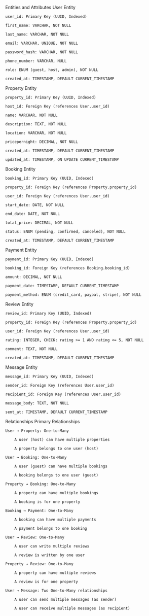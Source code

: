Entities and Attributes
User Entity

    user_id: Primary Key (UUID, Indexed)

    first_name: VARCHAR, NOT NULL

    last_name: VARCHAR, NOT NULL

    email: VARCHAR, UNIQUE, NOT NULL

    password_hash: VARCHAR, NOT NULL

    phone_number: VARCHAR, NULL

    role: ENUM (guest, host, admin), NOT NULL

    created_at: TIMESTAMP, DEFAULT CURRENT_TIMESTAMP

Property Entity

    property_id: Primary Key (UUID, Indexed)

    host_id: Foreign Key (references User.user_id)

    name: VARCHAR, NOT NULL

    description: TEXT, NOT NULL

    location: VARCHAR, NOT NULL

    pricepernight: DECIMAL, NOT NULL

    created_at: TIMESTAMP, DEFAULT CURRENT_TIMESTAMP

    updated_at: TIMESTAMP, ON UPDATE CURRENT_TIMESTAMP

Booking Entity

    booking_id: Primary Key (UUID, Indexed)

    property_id: Foreign Key (references Property.property_id)

    user_id: Foreign Key (references User.user_id)

    start_date: DATE, NOT NULL

    end_date: DATE, NOT NULL

    total_price: DECIMAL, NOT NULL

    status: ENUM (pending, confirmed, canceled), NOT NULL

    created_at: TIMESTAMP, DEFAULT CURRENT_TIMESTAMP

Payment Entity

    payment_id: Primary Key (UUID, Indexed)

    booking_id: Foreign Key (references Booking.booking_id)

    amount: DECIMAL, NOT NULL

    payment_date: TIMESTAMP, DEFAULT CURRENT_TIMESTAMP

    payment_method: ENUM (credit_card, paypal, stripe), NOT NULL

Review Entity

    review_id: Primary Key (UUID, Indexed)

    property_id: Foreign Key (references Property.property_id)

    user_id: Foreign Key (references User.user_id)

    rating: INTEGER, CHECK: rating >= 1 AND rating <= 5, NOT NULL

    comment: TEXT, NOT NULL

    created_at: TIMESTAMP, DEFAULT CURRENT_TIMESTAMP

Message Entity

    message_id: Primary Key (UUID, Indexed)

    sender_id: Foreign Key (references User.user_id)

    recipient_id: Foreign Key (references User.user_id)

    message_body: TEXT, NOT NULL

    sent_at: TIMESTAMP, DEFAULT CURRENT_TIMESTAMP

Relationships
Primary Relationships

    User → Property: One-to-Many

        A user (host) can have multiple properties

        A property belongs to one user (host)

    User → Booking: One-to-Many

        A user (guest) can have multiple bookings

        A booking belongs to one user (guest)

    Property → Booking: One-to-Many

        A property can have multiple bookings

        A booking is for one property

    Booking → Payment: One-to-Many

        A booking can have multiple payments

        A payment belongs to one booking

    User → Review: One-to-Many

        A user can write multiple reviews

        A review is written by one user

    Property → Review: One-to-Many

        A property can have multiple reviews

        A review is for one property

    User → Message: Two One-to-Many relationships

        A user can send multiple messages (as sender)

        A user can receive multiple messages (as recipient)
